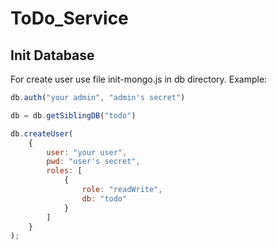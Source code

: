 # ToDo_Service

## Init Database
For create user use file init-mongo.js in db directory. Example:
```javascript
db.auth("your admin", "admin's secret")

db = db.getSiblingDB("todo")

db.createUser(
    {
        user: "your user",
        pwd: "user's secret",
        roles: [
            {
                role: "readWrite",
                db: "todo"
            }
        ]
    }
);
```